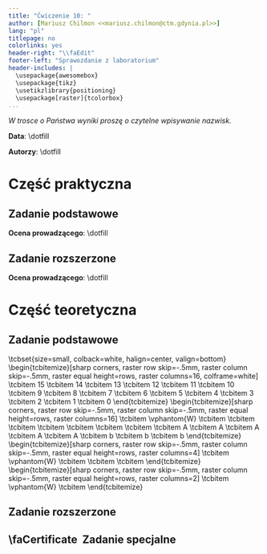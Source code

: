 ```yaml
---
title: "Ćwiczenie 10: "
author: [Mariusz Chilmon <<mariusz.chilmon@ctm.gdynia.pl>>]
lang: "pl"
titlepage: no
colorlinks: yes
header-right: "\\faEdit"
footer-left: "Sprawozdanie z laboratorium"
header-includes: |
  \usepackage{awesomebox}
  \usepackage{tikz}
  \usetikzlibrary{positioning}
  \usepackage[raster]{tcolorbox}
...
```


_W trosce o Państwa wyniki proszę o czytelne wpisywanie nazwisk._

**Data**: \dotfill

**Autorzy**: \dotfill

# Część praktyczna

## Zadanie podstawowe

**Ocena prowadzącego**: \dotfill

## Zadanie rozszerzone

**Ocena prowadzącego**: \dotfill

# Część teoretyczna

## Zadanie podstawowe

\tcbset{size=small, colback=white, halign=center, valign=bottom}
\begin{tcbitemize}[sharp corners, raster row skip=-.5mm, raster column skip=-.5mm, raster equal height=rows,
        raster columns=16, colframe=white]
    \tcbitem 15
    \tcbitem 14
    \tcbitem 13
    \tcbitem 12
    \tcbitem 11
    \tcbitem 10
    \tcbitem 9
    \tcbitem 8
    \tcbitem 7
    \tcbitem 6
    \tcbitem 5
    \tcbitem 4
    \tcbitem 3
    \tcbitem 2
    \tcbitem 1
    \tcbitem 0
\end{tcbitemize}
\begin{tcbitemize}[sharp corners, raster row skip=-.5mm, raster column skip=-.5mm, raster equal height=rows,
        raster columns=16]
    \tcbitem \vphantom{W}
    \tcbitem
    \tcbitem
    \tcbitem
    \tcbitem
    \tcbitem
    \tcbitem
    \tcbitem
    \tcbitem A
    \tcbitem A
    \tcbitem A
    \tcbitem A
    \tcbitem A
    \tcbitem b
    \tcbitem b
    \tcbitem b
\end{tcbitemize}
\begin{tcbitemize}[sharp corners, raster row skip=-.5mm, raster column skip=-.5mm, raster equal height=rows,
        raster columns=4]
    \tcbitem \vphantom{W}
    \tcbitem
    \tcbitem
    \tcbitem
\end{tcbitemize}
\begin{tcbitemize}[sharp corners, raster row skip=-.5mm, raster column skip=-.5mm, raster equal height=rows,
        raster columns=2]
    \tcbitem \vphantom{W}
    \tcbitem
\end{tcbitemize}

## Zadanie rozszerzone

## \faCertificate&nbsp; Zadanie specjalne

